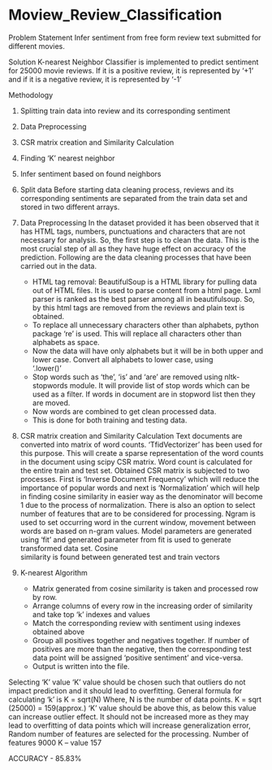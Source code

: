# Moview_Review_Classification

Problem Statement
Infer sentiment from free form review text submitted for different movies.

Solution
K-nearest Neighbor Classifier is implemented to predict sentiment for 25000 movie reviews. If it is a positive review, it is represented by ‘+1’ and if it is a negative review, it is represented by ‘-1’

Methodology
1. Splitting train data into review and its corresponding sentiment
2. Data Preprocessing
3. CSR matrix creation and Similarity Calculation
4. Finding ‘K’ nearest neighbor
5. Infer sentiment based on found neighbors

1. Split data
   Before starting data cleaning process, reviews and its corresponding sentiments are separated from the train data set and stored in 
   two different arrays.
2. Data Preprocessing
   In the dataset provided it has been observed that it has HTML tags, numbers, punctuations and characters that are not necessary for 
   analysis. So, the first step is to clean the data. This is the most crucial step of all as they have huge effect on accuracy of the 
   prediction. Following are the data cleaning processes that have been carried out in the data.
   - HTML tag removal: BeautifulSoup is a HTML library for pulling data out of HTML files. It is used to parse content from a html page.      Lxml parser is ranked as the best parser among all in beautifulsoup. So, by this html tags are removed from the reviews and plain        text is obtained.
   - To replace all unnecessary characters other than alphabets, python package ‘re’ is used. This will replace all characters other 
     than alphabets as space.
   - Now the data will have only alphabets but it will be in both upper and lower case. Convert all alphabets to lower case, using    
     ‘.lower()’
   - Stop words such as ‘the’, ‘is’ and ‘are’ are removed using nltk-stopwords module. It will provide list of stop words which can be   
     used as a filter. If words in document are in stopword list then they are moved.
   - Now words are combined to get clean processed data.
   - This is done for both training and testing data.
3. CSR matrix creation and Similarity Calculation
   Text documents are converted into matrix of word counts. ‘TfidVectorizer’ has been used for this purpose. This will create a sparse      representation of the word counts in the document using scipy CSR matrix. Word count is calculated for the entire train and test set.    Obtained CSR matrix is subjected to two processes. First is ‘Inverse Document Frequency’ which will reduce the importance of popular    words and next is ‘Normalization’ which will help in finding cosine similarity in easier way as the denominator will become 1 due to    the process of normalization. There is also an option to select number of features that are to be considered for processing. Ngram is    used to set occurring word in the current window, movement between words are based on n-gram values.
   Model parameters are generated using ‘fit’ and generated parameter from fit is used to generate transformed data set. Cosine    
   similarity is found between generated test and train vectors
4. K-nearest Algorithm
   - Matrix generated from cosine similarity is taken and processed row by row.
   - Arrange columns of every row in the increasing order of similarity and take top ‘k’ indexes and values
   - Match the corresponding review with sentiment using indexes obtained above
   - Group all positives together and negatives together. If number of positives are more than the negative, then the corresponding test      data point will be assigned ‘positive sentiment’ and vice-versa.
   - Output is written into the file.

Selecting ‘K’ value
‘K’ value should be chosen such that outliers do not impact prediction and it should lead to overfitting. General formula for calculating ‘k’ is
K = sqrt(N)
Where, N is the number of data points.
K = sqrt (25000) = 159(approx.)
‘K’ value should be above this, as below this value can increase outlier effect. It should not be increased more as they may lead to overfitting of data points which will increase generalization error,
Random number of features are selected for the processing.
Number of features 9000
K – value 157


ACCURACY - 85.83%
